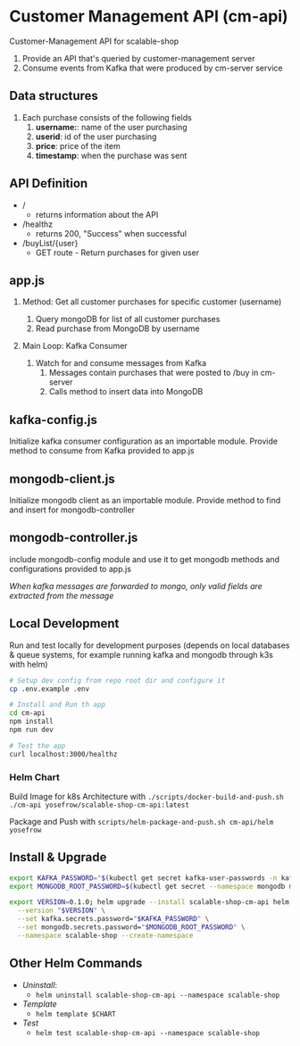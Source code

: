 # Customer Management API (cm-api)

Customer-Management API for scalable-shop

1. Provide an API that's queried by customer-management server 
2. Consume events from Kafka that were produced by cm-server service

## Data structures

1.  Each purchase consists of the following fields
    1.  **username:**: name of the user purchasing
    2.  **userid**: id of the user purchasing
    3.  **price**: price of the item
    4.  **timestamp**: when the purchase was sent

## API Definition

- /
  - returns information about the API
- /healthz
  - returns 200, "Success" when successful
- /buyList/{user}
  - GET route - Return purchases for given user

## app.js

1.  Method: Get all customer purchases for specific customer (username)
    1.  Query mongoDB for list of all customer purchases
    2.  Read purchase from MongoDB by username

2.  Main Loop: Kafka Consumer
    1.  Watch for and consume messages from Kafka
        1.  Messages contain purchases that were posted to /buy in cm-server
        2.  Calls method to insert data into MongoDB

## kafka-config.js

Initialize kafka consumer configuration as an importable module.
Provide method to consume from Kafka provided to app.js

## mongodb-client.js

Initialize mongodb client as an importable module.
Provide method to find and insert for mongodb-controller

## mongodb-controller.js

include mongodb-config module and use it to get mongodb methods and configurations
provided to app.js

*When kafka messages are forwarded to mongo, only valid fields are extracted from the message*

## Local Development

Run and test locally for development purposes (depends on local databases & queue systems, for example running kafka and mongodb through k3s with helm)

```bash
# Setup dev config from repo root dir and configure it
cp .env.example .env

# Install and Run th app
cd cm-api
npm install
npm run dev

# Test the app
curl localhost:3000/healthz
```

### Helm Chart

Build Image for k8s Architecture with `./scripts/docker-build-and-push.sh ./cm-api yosefrow/scalable-shop-cm-api:latest`

Package and Push with `scripts/helm-package-and-push.sh cm-api/helm yosefrow`

## Install & Upgrade

```bash
export KAFKA_PASSWORD="$(kubectl get secret kafka-user-passwords -n kafka -o jsonpath='{.data.client-passwords}' | base64 -d | cut -d , -f 1)"
export MONGODB_ROOT_PASSWORD=$(kubectl get secret --namespace mongodb mongodb -o jsonpath="{.data.mongodb-root-password}" | base64 -d)

export VERSION=0.1.0; helm upgrade --install scalable-shop-cm-api helm \
  --version "$VERSION" \
  --set kafka.secrets.password="$KAFKA_PASSWORD" \
  --set mongodb.secrets.password="$MONGODB_ROOT_PASSWORD" \
  --namespace scalable-shop --create-namespace
```
## Other Helm Commands

- *Uninstall*:
  - `helm uninstall scalable-shop-cm-api --namespace scalable-shop`
- *Template*
  - `helm template $CHART`
- *Test*
  - `helm test scalable-shop-cm-api --namespace scalable-shop`
